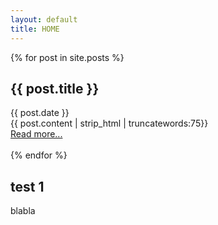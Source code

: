 ```yaml
---
layout: default
title: HOME
---
```


 {% for post in site.posts %}
  <article>
    <h2>
        {{ post.title }}
      </a>
    </h2>
    <time datetime="{{ post.date | date: "%Y-%m-%d" }}">{{ post.date }}</time></br>
    {{ post.content | strip_html | truncatewords:75}}</br>
            <a href="{{ post.url }}">Read more...</a></br></br>
  </article>
{% endfor %}

## test 1

blabla
